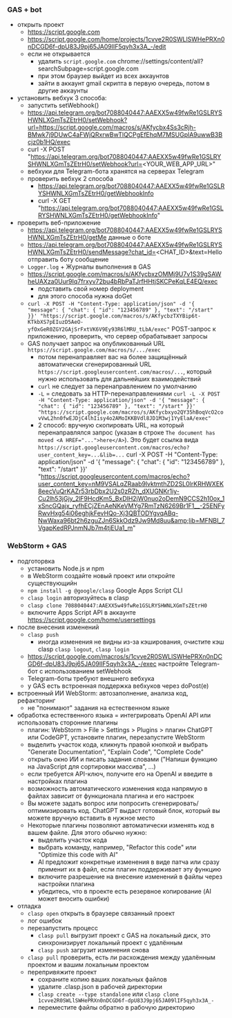 ### GAS + bot
* открыть проект
  + https://script.google.com
  + https://script.google.com/home/projects/1cvve2R0SWLlSWHePRXn0nDCGD6f-dpU83J9pj65JA09lIF5qyh3x3A_-/edit 
  + если не открывается
    - удалить `script.google.com` chrome://settings/content/all?searchSubpage=script.google.com
    - при этом браузер выйдет из всех аккаунтов
    - зайти в аккаунт gmail скрипта в первую очередь, потом в другие аккаунты
* установить вебхук 3 способа:
  + запустить setWebhook()
  + https://api.telegram.org/bot7088040447:AAEXX5w49fwRe1GSLRYSHWNLXGmTsZEtrH0/setWebhook?url=https://script.google.com/macros/s/AKfycbx4Ss3cRjh-BMwk7j9DUwC4aFWjQRxrwBwTlQCPgEfEhqM7MSUGplA9uwwB3Bcjz0b1HQ/exec
  + curl -X POST "https://api.telegram.org/bot7088040447:AAEXX5w49fwRe1GSLRYSHWNLXGmTsZEtrH0/setWebhook?url=<YOUR_WEB_APP_URL>"
  + вебхуки для Telegram-бота хранятся на серверах Telegram
  + проверить вебхук 2 способа
    - https://api.telegram.org/bot7088040447:AAEXX5w49fwRe1GSLRYSHWNLXGmTsZEtrH0/getWebhookInfo 
    - curl -X GET "https://api.telegram.org/bot7088040447:AAEXX5w49fwRe1GSLRYSHWNLXGmTsZEtrH0/getWebhookInfo"
* проверить веб-приложение
  + https://api.telegram.org/bot7088040447:AAEXX5w49fwRe1GSLRYSHWNLXGmTsZEtrH0/getMe данные о боте 
  + https://api.telegram.org/bot7088040447:AAEXX5w49fwRe1GSLRYSHWNLXGmTsZEtrH0/sendMessage?chat_id=<CHAT_ID>&text=Hello отправить боту сообщение
  + `Logger.log` + Журналы выполнения в GAS
  + https://script.google.com/macros/s/AKfycbxzOMMj9U7v1S39gSAWheUAXza0Uur9Iq7frxyv72bu4bRbPaTJrfHHtjSKCPeKqLE4EQ/exec
    - подставить свой номер deployment
    - для этого способа нужна doGet
  + `curl -X POST -H "Content-Type: application/json" -d '{ "message": { "chat": { "id": "123456789" }, "text": "/start" }}' "https://script.google.com/macros/s/AKfycbzTXYBip6t-KTkbXS7pEIuzD5AeO-yfOxGeR0ZGY2GAjSrFxtVK6V9Ey93R6lMRU_tLbA/exec"` POST-запрос к приложению, проверить, что сервер обрабатывает запросы
  + GAS получает запрос на опубликованный URL `https://script.google.com/macros/s/.../exec`
    - потом перенаправляет вас на более защищённый автоматически сгенерированный URL `https://script.googleusercontent.com/macros/...`, который нужно использовать для дальнейших взаимодействий
    - `curl` не следует за перенаправлением по умолчанию
    - `-L` = следовать за HTTP-перенаправлениями
`curl -L -X POST -H "Content-Type: application/json" -d '{ "message": { "chat": { "id": "123456789" }, "text": "/start" }}' "https://script.google.com/macros/s/AKfycbxyo2QY35hBoqVcO2covVwL2hn0fwEJDjC4lhIisy4o2AMoIKKBVdl8JD1M3wj1YyElaA/exec"`
    - 2 способ: вручную скопировать URL, на который перенаправлялся запрос (указан в строке `The document has moved <A HREF="...">here</A>`). Это будет ссылка вида `https://script.googleusercontent.com/macros/echo?user_content_key=...&lib=...` 
curl -X POST -H "Content-Type: application/json" -d '{ "message": { "chat": { "id": "123456789" }, "text": "/start" }}' "https://script.googleusercontent.com/macros/echo?user_content_key=nM9VSALqZRaab9lvktmthZD2SL0lrKRHWXEK8eecVuQrKAZr53rbDbx2U2s0zRZh_dXUGNKr1iy-Cu2lh53jGjy_2lF9HcdKm5_BxDlH2jW0nuo2oDemN9CCS2h10ox_1xSncGQajx_ryfhECjZEnAeNKeVMYg7RmTzN6269Br1F1__-25ENFyRwvHxg54i06eghjkFevHQo-Xj3QBTODYgvqABq-NwWaxa96bt2h6zguZJn6SkkOdz9Jw9Md8uu&amp;lib=MFNBI_7VgapKedRPJnmNJb7m4tjEUa1_m"

### WebStorm + GAS
* подготорвка
  + установить Node.js и npm
  + в WebStorm создайте новый проект или откройте существующийн
  + `npm install -g @google/clasp` Google Apps Script CLI 
  + `clasp login` авторизуйтесь в clasp 
  + `clasp clone 7088040447:AAEXX5w49fwRe1GSLRYSHWNLXGmTsZEtrH0`
  + включите Apps Script API в аккаунте https://script.google.com/home/usersettings
* после внесения изменений
  + `clasp push`
    - иногда изменения не видны из-за кэширования, очистите кэш clasp `clasp logout`, `clasp login`
  + https://script.google.com/macros/s/1cvve2R0SWLlSWHePRXn0nDCGD6f-dpU83J9pj65JA09lIF5qyh3x3A_-/exec настройте Telegram-бот с использованием setWebhook
  + Telegram-боты требуют внешнего вебхука
  + у GAS есть встроенная поддержка вебхуков через doPost(e)
* встроенный ИИ WebStorm: автозаполнение, анализа код, рефакторинг
  + не "понимают" задания на естественном языке
* обработка естественного языка = интегрировать OpenAI API или использовать сторонние плагины
  + плагин: WebStorm > File > Settings > Plugins > плагин ChatGPT или CodeGPT, установите плагин, перезапустите WebStorm
  + выделить участок кода, кликнуть правой кнопкой и выбрать "Generate Documentation", "Explain Code", "Complete Code"
  + открыть окно ИИ и писать задания словами ("Напиши функцию на JavaScript для сортировки массива", ...)
  + если требуется API-ключ, получите его на OpenAI и введите в настройках плагина
  + возможность автоматического изменения кода напрямую в файлах зависит от функционала плагина и его настроек
  + Вы можете задать вопрос или попросить сгенерировать/оптимизировать код. ChatGPT выдаст готовый блок, который вы можете вручную вставить в нужное место
  + Некоторые плагины позволяют автоматически изменять код в вашем файле. Для этого обычно нужно:
    - выделить участок кода
    - выбрать команду, например, "Refactor this code" или "Optimize this code with AI"
    - AI предложит конкретные изменения в виде патча или сразу применит их в файл, если плагин поддерживает эту функцию
    - включите разрешение на внесение изменений в файлы через настройки плагина
    - убедитесь, что в проекте есть резервное копирование (AI может вносить ошибки)
* отладка
  + `clasp open` открыть в браузере связанный проект
  + лог ошибок
  + перезапустить процесс
    - `clasp pull` выгрузит проект с GAS на локальный диск, это синхронизирует локальный проект с удалённым
    - `clasp push` загрузит изменения снова
  + `clasp pull` проверить, есть ли расхождения между удалённым проектом и вашим локальным проектом
  + перепривяжите проект
    - сохраните копию ваших локальных файлов
    - удалите .clasp.json в рабочей директории
    - `clasp create --type standalone` или `clasp clone 1cvve2R0SWLlSWHePRXn0nDCGD6f-dpU83J9pj65JA09lIF5qyh3x3A_-`
    - переместите файлы обратно в рабочую директорию
